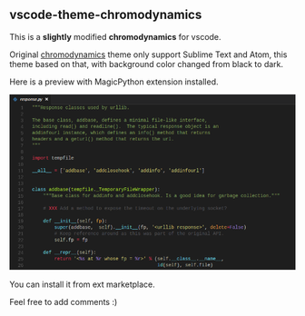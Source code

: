 ## vscode-theme-chromodynamics

This is a **slightly** modified **chromodynamics** for vscode.

Original [chromodynamics](https://github.com/MagicStack/Chromodynamics) theme only support Sublime Text and Atom,
 this theme based on that, with background color changed from black to dark.

Here is a preview with MagicPython extension installed.

![Color Theme Preview](./preview.png)

You can install it from ext marketplace.

Feel free to add comments :)
